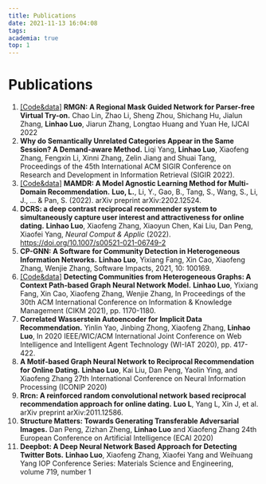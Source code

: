 ```yaml
---
title: Publications
date: 2021-11-13 16:04:08
tags:
academia: true
top: 1
---
```


# Publications

1. [\[Code&data\]](https://github.com/jokerlc/RMGN-VITON) **RMGN: A Regional Mask Guided Network for Parser-free Virtual Try-on.** Chao Lin, Zhao Li, Sheng Zhou, Shichang Hu, Jialun Zhang, **Linhao Luo**, Jiarun Zhang, Longtao Huang and Yuan He, IJCAI 2022 
2.  **Why do Semantically Unrelated Categories Appear in the Same Session? A Demand-aware Method.** Liqi Yang, **Linhao Luo**, Xiaofeng Zhang, Fengxin Li, Xinni Zhang, Zelin Jiang and Shuai Tang, Proceedings of the 45th International ACM SIGIR Conference on Research and Development in Information Retrieval (SIGIR 2022).
3. [\[Code&data\]](https://github.com/RManLuo/MAMDR) **MAMDR: A Model Agnostic Learning Method for Multi-Domain Recommendation.** **Luo, L.**, Li, Y., Gao, B., Tang, S., Wang, S., Li, J., ... & Pan, S. (2022).  arXiv preprint arXiv:2202.12524.
4. **DCRS: a deep contrast reciprocal recommender system to simultaneously capture user interest and attractiveness for online dating.** **Linhao Luo**, Xiaofeng Zhang, Xiaoyun Chen, Kai Liu, Dan Peng, Xiaofei Yang, *Neural Comput & Applic* (2022). https://doi.org/10.1007/s00521-021-06749-2
5. **CP-GNN: A Software for Community Detection in Heterogeneous Information Networks.** **Linhao Luo**, Yixiang Fang, Xin Cao, Xiaofeng Zhang, Wenjie Zhang, Software Impacts, 2021, 10: 100169.
6. [\[Code&data\]](https://github.com/RManLuo/CP-GNN) **Detecting Communities from Heterogeneous Graphs: A Context Path-based Graph Neural Network Model.** **Linhao Luo**, Yixiang Fang, Xin Cao, Xiaofeng Zhang, Wenjie Zhang, In Proceedings of the 30th ACM International Conference on Information & Knowledge Management (CIKM 2021), pp. 1170-1180. 
7. **Correlated Wasserstein Autoencoder for Implicit Data Recommendation.** Yinlin Yao, Jinbing Zhong, Xiaofeng Zhang, **Linhao Luo**, In 2020 IEEE/WIC/ACM International Joint Conference on Web Intelligence and Intelligent Agent Technology (WI-IAT 2020), pp. 417-422.
8. **A Motif-based Graph Neural Network to Reciprocal Recommendation for Online Dating.** **Linhao Luo**, Kai Liu, Dan Peng, Yaolin Ying, and Xiaofeng Zhang 27th International Conference on Neural Information Processing (ICONIP 2020)
9. **Rrcn: A reinforced random convolutional network based reciprocal recommendation approach for online dating.** **Luo L**, Yang L, Xin J, et al. arXiv preprint arXiv:2011.12586. 
10. **Structure Matters: Towards Generating Transferable Adversarial Images.** Dan Peng, Zizhan Zheng, **Linhao Luo** and Xiaofeng Zhang 24th European Conference on Artificial Intelligence (ECAI 2020)
11. **Deepbot: A Deep Neural Network Based Approach for Detecting Twitter Bots.** **Linhao Luo**, Xiaofeng Zhang, Xiaofei Yang and Weihuang Yang IOP Conference Series: Materials Science and Engineering, volume 719, number 1
